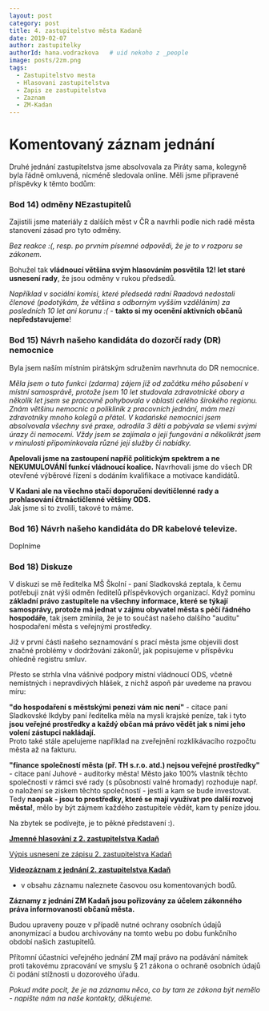 ```yaml
---
layout: post
category: post
title: 4. zastupitelstvo města Kadaně
date: 2019-02-07
author: zastupitelky
authorId: hana.vodrazkova   # uid nekoho z _people
image: posts/2zm.png
tags:
  - Zastupitelstvo mesta
  - Hlasovani zastupitelstva
  - Zapis ze zastupitelstva
  - Zaznam 
  - ZM-Kadan
---
```


# Komentovaný záznam jednání 

Druhé jednání zastupitelstva jsme absolvovala za Piráty sama, kolegyně byla řádně omluvená, nicméně sledovala online.
Měli jsme připravené příspěvky k těmto bodům:

### Bod 14) odměny NEzastupitelů
Zajistili jsme materiály z dalších měst v ČR a navrhli podle nich radě města stanovení zásad pro tyto odměny.

*Bez reakce :(, resp. po prvním písemné odpovědi, že je to v rozporu se zákonem.*

Bohužel tak **vládnoucí většina svým hlasováním posvětila 12! let staré usnesení rady**, že jsou odměny v rukou předsedů.

*Například v sociální komisi, které předsedá radní Raadová nedostali členové (podotýkám, že většina s odborným vyšším vzděláním) 
za posledních 10 let ani korunu :(* - **takto si my ocenění aktivních občanů nepředstavujeme**!

### Bod 15) Návrh našeho kandidáta do dozorčí rady (DR) nemocnice
Byla jsem naším místním pirátským sdružením navrhnuta do DR nemocnice.  

*Měla jsem o tuto funkci (zdarma) zájem již od začátku mého působení v místní samosprávě, protože jsem 10 let studovala zdravotnické 
obory a několik let jsem se pracovně pohybovala v oblasti celého širokého regionu. 
Znám většinu nemocnic a poliklinik z pracovních jednání, mám mezi zdravotníky mnoho kolegů a přátel.
V kadańské nemocnici jsem absolvovala všechny své praxe, odrodila 3 děti a pobývala se všemi svými úrazy či nemocemi.
Vždy jsem se zajímala o její fungování a několikrát jsem v minulosti připomínkovala různé její služby či nabídky.*   

**Apelovali jsme na zastoupení napříč politickým spektrem a ne NEKUMULOVÁNÍ funkcí vládnoucí koalice.**
Navrhovali jsme do všech DR otevřené výběrové řízení s dodáním kvalifikace a motivace kandidátů.  

**V Kadani ale na všechno stačí doporučení devítičlenné rady a prohlasování čtrnáctičlenné většiny ODS.**  
Jak jsme si to zvolili, takové to máme.  

  
### Bod 16) Návrh našeho kandidáta do DR kabelové televize.
Doplníme

### Bod 18) Diskuze
V diskuzi se mě ředitelka MŠ Školní - paní Sladkovská zeptala, k čemu potřebuji znát výši odměn ředitelů příspěvkových organizací.
Když pominu **základní právo zastupitele na všechny informace, které se týkají samosprávy, protože má jednat v zájmu obyvatel města s péčí řádného hospodáře**, tak jsem zmínila, že je to součást našeho dalšího "auditu" hospodaření města s veřejnými prostředky.  

Již v první části našeho seznamování s prací města jsme objevili dost značné problémy v dodržování zákonů!, jak popisujeme v příspěvku ohledně registru smluv.

Přesto se strhla vlna vášnivé podpory místní vládnoucí ODS, včetně nemístných i nepravdivých hlášek, z nichž aspoň pár uvedeme na pravou míru:

**"do hospodaření s městskými penezi vám nic není"** - citace paní Sladkovské 
Ikdyby paní ředitelka měla na mysli krajské peníze, tak i tyto **jsou veřejné prostředky a každý občan má právo vědět jak s nimi jeho volení zástupci nakládají.**  
Proto také stále apelujeme například na zveřejnění rozklikávacího rozpočtu města až na fakturu.

**"finance společností města (př. TH s.r.o. atd.) nejsou veřejné prostředky"** - citace paní Juhové - auditorky města!
Město jako 100% vlastník těchto společností v rámci své rady (s působností valné hromady) rozhoduje např. o naložení se ziskem těchto společností - jestli a kam se bude investovat. Tedy **naopak - jsou to prostředky, které se mají využívat pro další rozvoj města!**, mělo by být zájmem každého zastupitele vědět, kam ty peníze jdou.

Na zbytek se podívejte, je to pěkné představení :).


**[Jmenné hlasování z 2. zastupitelstva Kadaň]()**

[Výpis usnesení ze zápisu 2. zastupitelstva Kadaň](http://www.mesto-kadan.cz/obcan/8898/vypis-usneseni-ze-zapisu-z-2-zasedani-zastupitelstva-mesta)

**[Videozáznam z jednání 2. zastupitelstva Kadaň](https://www.youtube.com/watch?v=kP8hLFUK0a8)** 
- v obsahu záznamu naleznete časovou osu komentovaných bodů.

**Záznamy z jednání ZM Kadaň jsou pořizovány za účelem zákonného práva informovanosti občanů města.** 

Budou upraveny pouze v případě nutné ochrany osobních údajů anonymizací a budou archivovány na tomto webu po dobu funkčního období našich zastupitelů. 

Přítomní účastníci veřejného jednání ZM mají právo na podávání námitek proti takovému zpracování ve smyslu § 21 zákona o ochraně osobních údajů či podání stížnosti u dozorového úřadu.

*Pokud máte pocit, že je na záznamu něco, co by tam ze zákona být nemělo - napište nám na naše kontakty, děkujeme.*

